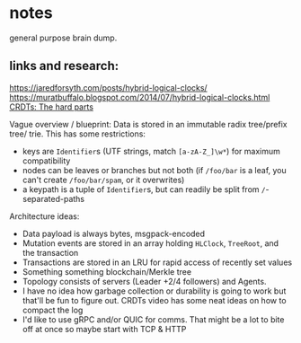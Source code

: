 # notes

general purpose brain dump. 

## links and research: 
https://jaredforsyth.com/posts/hybrid-logical-clocks/
https://muratbuffalo.blogspot.com/2014/07/hybrid-logical-clocks.html
[CRDTs: The hard parts](https://www.youtube.com/watch?v=x7drE24geUw)


Vague overview / blueprint: 
Data is stored in an immutable radix tree/prefix tree/ trie. This has some restrictions:
- keys are `Identifier`s (UTF strings, match `[a-zA-Z_]\w*`) for maximum compatibility
- nodes can be leaves or branches but not both (if `/foo/bar` is a leaf, you can't create `/foo/bar/spam`, or it overwrites)
- a keypath is a tuple of `Identifier`s, but can readily be split from `/`-separated-paths  

Architecture ideas: 
- Data payload is always bytes, msgpack-encoded
- Mutation events are stored in an array holding `HLClock`, `TreeRoot`, and the transaction
- Transactions are stored in an LRU for rapid access of recently set values
- Something something blockchain/Merkle tree
- Topology consists of servers (Leader +2/4 followers) and Agents. 
- I have no idea how garbage collection or durability is going to work but that'll be 
 fun to figure out. CRDTs video has some neat ideas on how to compact the log
- I'd like to use gRPC and/or QUIC for comms. That might be a lot to bite off at once so 
 maybe start with TCP & HTTP
  
